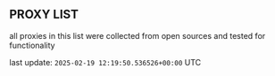 ## PROXY LIST

all proxies in this list were collected from open sources and tested for functionality

last update: `2025-02-19 12:19:50.536526+00:00` UTC